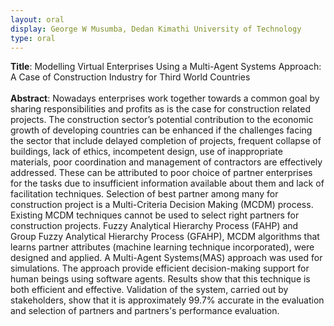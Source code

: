 ```yaml
---
layout: oral
display: George W Musumba, Dedan Kimathi University of Technology
type: oral
---
```

__Title__: Modelling Virtual Enterprises Using a Multi-Agent Systems Approach: A Case of Construction Industry for Third World Countries
<br><br>
__Abstract__: Nowadays enterprises work together towards a common goal by sharing responsibilities and profits as is the case for construction related projects. The construction sector’s potential contribution to the economic growth of developing countries can be enhanced if the challenges facing the sector that include delayed completion of projects, frequent collapse of buildings, lack of ethics, incompetent design, use of inappropriate materials, poor coordination and management of contractors are effectively addressed. These can be attributed to poor choice of partner enterprises for the tasks due to insufficient information available about them and lack of facilitation techniques. Selection of best partner among many for construction project is a Multi-Criteria Decision Making (MCDM) process. Existing MCDM techniques cannot be used to select right partners for construction projects. Fuzzy Analytical Hierarchy Process (FAHP) and Group Fuzzy Analytical Hierarchy Process (GFAHP), MCDM algorithms that learns partner attributes (machine learning technique incorporated), were designed and applied. A Multi-Agent Systems(MAS) approach was used for simulations. The approach provide efficient decision-making support for human beings using software agents. Results show that this technique is both efficient and effective. Validation of the system, carried out by stakeholders, show that it is approximately 99.7% accurate in the evaluation and selection of partners and partners's performance evaluation.
